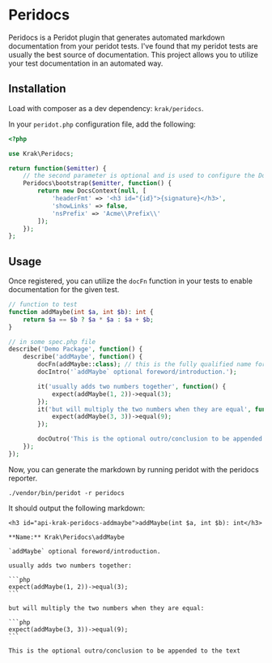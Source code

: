 # Peridocs

Peridocs is a Peridot plugin that generates automated markdown documentation from your peridot tests. I've found that my peridot tests are usually the best source of documentation. This project allows you to utilize your test documentation in an automated way.

## Installation

Load with composer as a dev dependency: `krak/peridocs`.

In your `peridot.php` configuration file, add the following:

```php
<?php

use Krak\Peridocs;

return function($emitter) {
    // the second parameter is optional and is used to configure the DocsContext
    Peridocs\bootstrap($emitter, function() {
        return new DocsContext(null, [
            'headerFmt' => '<h3 id="{id}">{signature}</h3>',
            'showLinks' => false,
            'nsPrefix' => 'Acme\\Prefix\\'
        ]);
    });
};
```

## Usage

Once registered, you can utilize the `docFn` function in your tests to enable documentation for the given test.

```php
// function to test
function addMaybe(int $a, int $b): int {
    return $a == $b ? $a * $a : $a + $b;
}

// in some spec.php file
describe('Demo Package', function() {
    describe('addMaybe', function() {
        docFn(addMaybe::class); // this is the fully qualified name for the function e.g. 'Acme\Prefix\addMaybe'
        docIntro('`addMaybe` optional foreword/introduction.');

        it('usually adds two numbers together', function() {
            expect(addMaybe(1, 2))->equal(3);
        });
        it('but will multiply the two numbers when they are equal', function() {
            expect(addMaybe(3, 3))->equal(9);
        });

        docOutro('This is the optional outro/conclusion to be appended to the text');
    });
});
```

Now, you can generate the markdown by running peridot with the peridocs reporter.

```
./vendor/bin/peridot -r peridocs
```

It should output the following markdown:

    <h3 id="api-krak-peridocs-addmaybe">addMaybe(int $a, int $b): int</h3>

    **Name:** Krak\Peridocs\addMaybe

    `addMaybe` optional foreword/introduction.

    usually adds two numbers together:

    ```php
    expect(addMaybe(1, 2))->equal(3);
    ```

    but will multiply the two numbers when they are equal:

    ```php
    expect(addMaybe(3, 3))->equal(9);
    ```

    This is the optional outro/conclusion to be appended to the text

